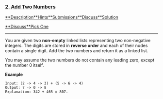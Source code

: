 ### [2. Add Two Numbers](https://leetcode.com/problems/add-two-numbers/description/)

[**Description](https://leetcode.com/problems/add-two-numbers/description/)[**Hints](https://leetcode.com/problems/add-two-numbers/hints/)[**Submissions](https://leetcode.com/problems/add-two-numbers/submissions/)[**Discuss](https://leetcode.com/problems/add-two-numbers/discuss/)[**Solution](https://leetcode.com/problems/add-two-numbers/solution/)

[**Discuss](https://discuss.leetcode.com/category/10)[**Pick One](https://leetcode.com/problems/random-one-question/)

------

You are given two **non-empty** linked lists representing two non-negative integers. The digits are stored in **reverse order** and each of their nodes contain a single digit. Add the two numbers and return it as a linked list.

You may assume the two numbers do not contain any leading zero, except the number 0 itself.

**Example**

```
Input: (2 -> 4 -> 3) + (5 -> 6 -> 4)
Output: 7 -> 0 -> 8
Explanation: 342 + 465 = 807.
```